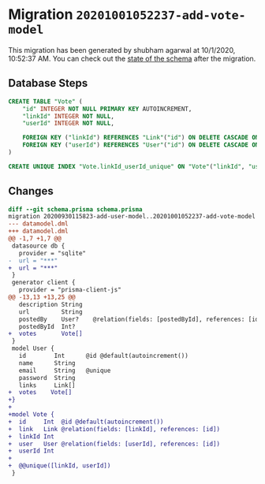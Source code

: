 # Migration `20201001052237-add-vote-model`

This migration has been generated by shubham agarwal at 10/1/2020, 10:52:37 AM.
You can check out the [state of the schema](./schema.prisma) after the migration.

## Database Steps

```sql
CREATE TABLE "Vote" (
    "id" INTEGER NOT NULL PRIMARY KEY AUTOINCREMENT,
    "linkId" INTEGER NOT NULL,
    "userId" INTEGER NOT NULL,

    FOREIGN KEY ("linkId") REFERENCES "Link"("id") ON DELETE CASCADE ON UPDATE CASCADE,
    FOREIGN KEY ("userId") REFERENCES "User"("id") ON DELETE CASCADE ON UPDATE CASCADE
)

CREATE UNIQUE INDEX "Vote.linkId_userId_unique" ON "Vote"("linkId", "userId")
```

## Changes

```diff
diff --git schema.prisma schema.prisma
migration 20200930115823-add-user-model..20201001052237-add-vote-model
--- datamodel.dml
+++ datamodel.dml
@@ -1,7 +1,7 @@
 datasource db {
   provider = "sqlite"
-  url = "***"
+  url = "***"
 }
 generator client {
   provider = "prisma-client-js"
@@ -13,13 +13,25 @@
   description String
   url         String
   postedBy    User?    @relation(fields: [postedById], references: [id])
   postedById  Int?
+  votes       Vote[]
 }
 model User {
   id        Int      @id @default(autoincrement())
   name      String
   email     String   @unique
   password  String
   links     Link[]
+  votes    Vote[]
+}
+
+model Vote {
+  id     Int  @id @default(autoincrement())
+  link   Link @relation(fields: [linkId], references: [id])
+  linkId Int
+  user   User @relation(fields: [userId], references: [id])
+  userId Int
+
+  @@unique([linkId, userId])
 }
```


